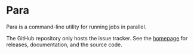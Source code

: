 # Para

Para is a command-line utility for running jobs in parallel.

The GitHub repository only hosts the issue tracker. See the
[homepage](https://odkr.codeberg.page/para) for releases,
documentation, and the source code.
